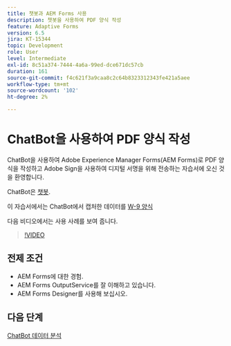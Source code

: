 ```yaml
---
title: 챗봇과 AEM Forms 사용
description: 챗봇을 사용하여 PDF 양식 작성
feature: Adaptive Forms
version: 6.5
jira: KT-15344
topic: Development
role: User
level: Intermediate
exl-id: 8c51a374-7444-4a6a-99ed-dce671dc57cb
duration: 161
source-git-commit: f4c621f3a9caa8c2c64b8323312343fe421a5aee
workflow-type: tm+mt
source-wordcount: '102'
ht-degree: 2%

---
```


# ChatBot을 사용하여 PDF 양식 작성

ChatBot을 사용하여 Adobe Experience Manager Forms(AEM Forms)로 PDF 양식을 작성하고 Adobe Sign을 사용하여 디지털 서명을 위해 전송하는 자습서에 오신 것을 환영합니다.

ChatBot은 [챗봇](https://www.chatbot.com/).

이 자습서에서는 ChatBot에서 캡처한 데이터를 [W-9 양식](assets/fw9.xdp)

다음 비디오에서는 사용 사례를 보여 줍니다.

>[!VIDEO](https://video.tv.adobe.com/v/3428432?learn=on)

## 전제 조건

* AEM Forms에 대한 경험.
* AEM Forms OutputService를 잘 이해하고 있습니다.
* AEM Forms Designer를 사용해 보십시오.

## 다음 단계

[ChatBot 데이터 분석](parse-chat-bot-data.md)
